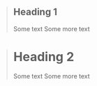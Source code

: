 > Heading 1
> -------
> Some text
> Some more text

> Heading 2
> ====
> Some text
> Some more text

